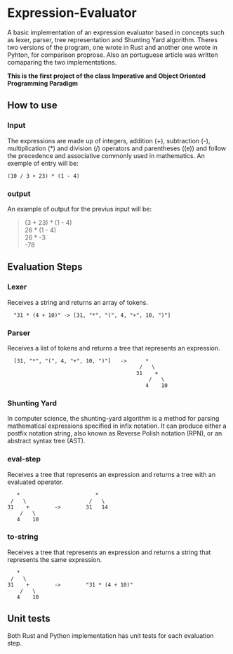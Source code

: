 # Expression-Evaluator
A basic implementation of an expression evaluator based in concepts such as lexer, parser, tree representation and Shunting Yard algorithm. Theres two versions of the program, one wrote in Rust and another one wrote in Pyhton, for comparison proprose. Also an portuguese article was written comaparing the two implementations.

<b>This is the first project of the class Imperative and Object Oriented Programming Paradigm </b>

## How to use

### Input 
The expressions are made up of integers, addition (+), subtraction (-), multiplication (*) and division (/) operators and parentheses ((e)) and follow the precedence and associative commonly used in mathematics. An exemple of entry will be:

    (10 / 3 + 23) * (1 - 4)

### output
An example of output for the previus input will be:

> (3 + 23) * (1 - 4)\
26 * (1 - 4)\
26 * -3\
-78

## Evaluation Steps

### Lexer

Receives a string and returns an array of tokens.

      "31 * (4 + 10)" -> [31, "*", "(", 4, "+", 10, ")"]
      
### Parser

Receives a list of tokens and returns a tree that represents an expression.
      
      [31, "*", "(", 4, "+", 10, ")"]   ->      *
                                              /   \
                                             31    +
                                                 /   \
                                                4    10
### Shunting Yard

In computer science, the shunting-yard algorithm is a method for parsing mathematical expressions specified in infix notation. It can produce either a postfix notation string, also known as Reverse Polish notation (RPN), or an abstract syntax tree (AST).

### eval-step

Receives a tree that represents an expression and returns a tree with an evaluated operator.

       *                        *
     /   \                    /   \
    31    +        ->        31   14
        /   \
       4    10

### to-string

Receives a tree that represents an expression and returns a string that represents the same expression.

       *
     /   \
    31    +        ->        "31 * (4 + 10)"
        /   \
       4    10

## Unit tests

Both Rust and Python implementation has unit tests for each evaluation step.
